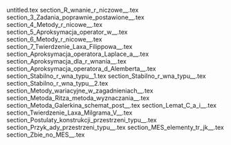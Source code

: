 untitled.tex
section_R_wnanie_r_niczowe__.tex
section_3_Zadania_poprawnie_postawione__.tex
section_4_Metody_r_nicowe__.tex
section_5_Aproksymacja_operator_w__.tex
section_6_Metody_r_nicowe__.tex
section_7_Twierdzenie_Laxa_Filippowa__.tex
section_Aproksymacja_operatora_Laplace_a__.tex
section_Aproksymacja_dla_r_wnania__.tex
section_Aproksymacja_operatora_d_Alemberta__.tex
section_Stabilno_r_wna_typu__1.tex
section_Stabilno_r_wna_typu__.tex
section_Stabilno_r_wna_typu__2.tex
section_Metody_wariacyjne_w_zagadnieniach__.tex
section_Metoda_Ritza_metoda_wyznaczania__.tex
section_Metoda_Galerkina_schemat_post__.tex
section_Lemat_C_a_i__.tex
section_Twierdzenie_Laxa_Milgrama_V__.tex
section_Postulaty_konstrukcji_przestrzeni_typu__.tex
section_Przyk_ady_przestrzeni_typu__.tex
section_MES_elementy_tr_jk__.tex
section_Zbie_no_MES__.tex
